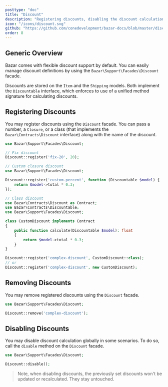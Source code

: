 ```yaml
---
posttype: "doc"
title: "Discount"
description: "Registering discounts, disabling the discount calculation."
icon: "/icons/discount.svg"
github: "https://github.com/conedevelopment/bazar-docs/blob/master/discount.md"
order: 8
---
```


## Generic Overview

Bazar comes with flexible discount support by default. You can easily manage discount definitions by using the `Bazar\Support\Facades\Discount` facade.

Discounts are stored on the `Item` and the `Shipping` models. Both implement the `Discountable` interface, which enforces to use of a unified method signature for calculating discounts.

## Registering Discounts

You may register discounts using the `Discount` facade. You can pass a number, a `Closure`, or a class (that implements the `Bazar\Contracts\Discount` interface) along with the name of the discount.

```php
use Bazar\Support\Facades\Discount;

// Fix discount
Discount::register('fix-20', 20);
```

```php
// Custom closure discount
use Bazar\Support\Facades\Discount;

Discount::register('custom-percent', function (Discountable $model) {
    return $model->total * 0.3;
});
```

```php
// Class discount
use Bazar\Contracts\Discount as Contract;
use Bazar\Contracts\Discountable;
use Bazar\Support\Facades\Discount;

class CustomDiscount implements Contract
{
    public function calculate(Discountable $model): float
    {
        return $model->total * 0.3;
    }
}

Discount::register('complex-discount', CustomDiscount::class);
// or
Discount::register('complex-discount', new CustomDiscount);
```

## Removing Discounts

You may remove registered discounts using the `Discount` facade.

```php
use Bazar\Support\Facades\Discount;

Discount::remove('complex-discount');
```

## Disabling Discounts

You may disable discount calculation globally in some scenarios. To do so, call the `disable` method on the `Discount` facade.

```php
use Bazar\Support\Facades\Discount;

Discount::disable();
```

> Note, when disabling discounts, the previously set discounts won't be updated or recalculated. They stay untouched.
